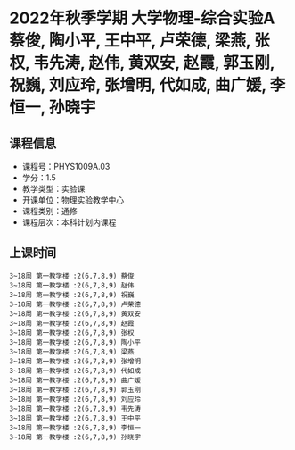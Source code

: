 # 2022年秋季学期 大学物理-综合实验A 蔡俊, 陶小平, 王中平, 卢荣德, 梁燕, 张权, 韦先涛, 赵伟, 黄双安, 赵霞, 郭玉刚, 祝巍, 刘应玲, 张增明, 代如成, 曲广媛, 李恒一, 孙晓宇






## 课程信息

- 课程号：PHYS1009A.03
- 学分：1.5
- 教学类型：实验课
- 开课单位：物理实验教学中心
- 课程类别：通修
- 课程层次：本科计划内课程

## 上课时间

```
3~18周 第一教学楼 :2(6,7,8,9) 蔡俊
3~18周 第一教学楼 :2(6,7,8,9) 赵伟
3~18周 第一教学楼 :2(6,7,8,9) 祝巍
3~18周 第一教学楼 :2(6,7,8,9) 卢荣德
3~18周 第一教学楼 :2(6,7,8,9) 黄双安
3~18周 第一教学楼 :2(6,7,8,9) 赵霞
3~18周 第一教学楼 :2(6,7,8,9) 张权
3~18周 第一教学楼 :2(6,7,8,9) 陶小平
3~18周 第一教学楼 :2(6,7,8,9) 梁燕
3~18周 第一教学楼 :2(6,7,8,9) 张增明
3~18周 第一教学楼 :2(6,7,8,9) 代如成
3~18周 第一教学楼 :2(6,7,8,9) 曲广媛
3~18周 第一教学楼 :2(6,7,8,9) 郭玉刚
3~18周 第一教学楼 :2(6,7,8,9) 刘应玲
3~18周 第一教学楼 :2(6,7,8,9) 韦先涛
3~18周 第一教学楼 :2(6,7,8,9) 王中平
3~18周 第一教学楼 :2(6,7,8,9) 李恒一
3~18周 第一教学楼 :2(6,7,8,9) 孙晓宇
```


